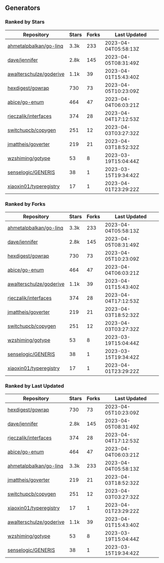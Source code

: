 ## Generators

### Ranked by Stars

| Repository | Stars | Forks | Last Updated |
|------------|-------|-------|--------------|
| [ahmetalpbalkan/go-linq](https://github.com/ahmetalpbalkan/go-linq) | 3.3k | 233 | 2023-04-04T05:58:13Z |
| [dave/jennifer](https://github.com/dave/jennifer) | 2.8k | 145 | 2023-04-05T08:31:49Z |
| [awalterschulze/goderive](https://github.com/awalterschulze/goderive) | 1.1k | 39 | 2023-04-01T15:43:40Z |
| [hexdigest/gowrap](https://github.com/hexdigest/gowrap) | 730 | 73 | 2023-04-05T10:23:09Z |
| [abice/go-enum](https://github.com/abice/go-enum) | 464 | 47 | 2023-04-04T06:03:21Z |
| [rjeczalik/interfaces](https://github.com/rjeczalik/interfaces) | 374 | 28 | 2023-04-04T17:12:53Z |
| [switchupcb/copygen](https://github.com/switchupcb/copygen) | 251 | 12 | 2023-04-03T03:27:32Z |
| [jmattheis/goverter](https://github.com/jmattheis/goverter) | 219 | 21 | 2023-04-03T18:52:32Z |
| [wzshiming/gotype](https://github.com/wzshiming/gotype) | 53 | 8 | 2023-03-19T15:04:44Z |
| [senselogic/GENERIS](https://github.com/senselogic/GENERIS) | 38 | 1 | 2023-03-15T19:34:42Z |
| [xiaoxin01/typeregistry](https://github.com/xiaoxin01/typeregistry) | 17 | 1 | 2023-04-01T23:29:22Z |

### Ranked by Forks

| Repository | Stars | Forks | Last Updated |
|------------|-------|-------|--------------|
| [ahmetalpbalkan/go-linq](https://github.com/ahmetalpbalkan/go-linq) | 3.3k | 233 | 2023-04-04T05:58:13Z |
| [dave/jennifer](https://github.com/dave/jennifer) | 2.8k | 145 | 2023-04-05T08:31:49Z |
| [hexdigest/gowrap](https://github.com/hexdigest/gowrap) | 730 | 73 | 2023-04-05T10:23:09Z |
| [abice/go-enum](https://github.com/abice/go-enum) | 464 | 47 | 2023-04-04T06:03:21Z |
| [awalterschulze/goderive](https://github.com/awalterschulze/goderive) | 1.1k | 39 | 2023-04-01T15:43:40Z |
| [rjeczalik/interfaces](https://github.com/rjeczalik/interfaces) | 374 | 28 | 2023-04-04T17:12:53Z |
| [jmattheis/goverter](https://github.com/jmattheis/goverter) | 219 | 21 | 2023-04-03T18:52:32Z |
| [switchupcb/copygen](https://github.com/switchupcb/copygen) | 251 | 12 | 2023-04-03T03:27:32Z |
| [wzshiming/gotype](https://github.com/wzshiming/gotype) | 53 | 8 | 2023-03-19T15:04:44Z |
| [senselogic/GENERIS](https://github.com/senselogic/GENERIS) | 38 | 1 | 2023-03-15T19:34:42Z |
| [xiaoxin01/typeregistry](https://github.com/xiaoxin01/typeregistry) | 17 | 1 | 2023-04-01T23:29:22Z |

### Ranked by Last Updated

| Repository | Stars | Forks | Last Updated |
|------------|-------|-------|--------------|
| [hexdigest/gowrap](https://github.com/hexdigest/gowrap) | 730 | 73 | 2023-04-05T10:23:09Z |
| [dave/jennifer](https://github.com/dave/jennifer) | 2.8k | 145 | 2023-04-05T08:31:49Z |
| [rjeczalik/interfaces](https://github.com/rjeczalik/interfaces) | 374 | 28 | 2023-04-04T17:12:53Z |
| [abice/go-enum](https://github.com/abice/go-enum) | 464 | 47 | 2023-04-04T06:03:21Z |
| [ahmetalpbalkan/go-linq](https://github.com/ahmetalpbalkan/go-linq) | 3.3k | 233 | 2023-04-04T05:58:13Z |
| [jmattheis/goverter](https://github.com/jmattheis/goverter) | 219 | 21 | 2023-04-03T18:52:32Z |
| [switchupcb/copygen](https://github.com/switchupcb/copygen) | 251 | 12 | 2023-04-03T03:27:32Z |
| [xiaoxin01/typeregistry](https://github.com/xiaoxin01/typeregistry) | 17 | 1 | 2023-04-01T23:29:22Z |
| [awalterschulze/goderive](https://github.com/awalterschulze/goderive) | 1.1k | 39 | 2023-04-01T15:43:40Z |
| [wzshiming/gotype](https://github.com/wzshiming/gotype) | 53 | 8 | 2023-03-19T15:04:44Z |
| [senselogic/GENERIS](https://github.com/senselogic/GENERIS) | 38 | 1 | 2023-03-15T19:34:42Z |

